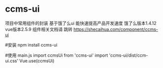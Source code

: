 # ccms-ui
项目中常用组件的封装 基于饿了么ui 能快速提高产品开发速度 饿了么版本1.4.12 vue版本2.5.9
组件相关文档请 跳转 https://shecaihua.com/component/ccms-ui

#安装
npm install ccms-ui

#使用 
main.js
 import ccmsUi from 'ccms-ui'
 import 'ccms-ui/dist/ccm-ui.css'
 Vue.use(ccmsUi)
